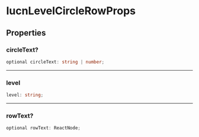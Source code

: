 # IucnLevelCircleRowProps

## Properties

### circleText?

```ts
optional circleText: string | number;
```

***

### level

```ts
level: string;
```

***

### rowText?

```ts
optional rowText: ReactNode;
```
